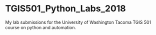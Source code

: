 # TGIS501_Python_Labs_2018
My lab submissions for the University of Washington Tacoma TGIS 501 course on python and automation.
